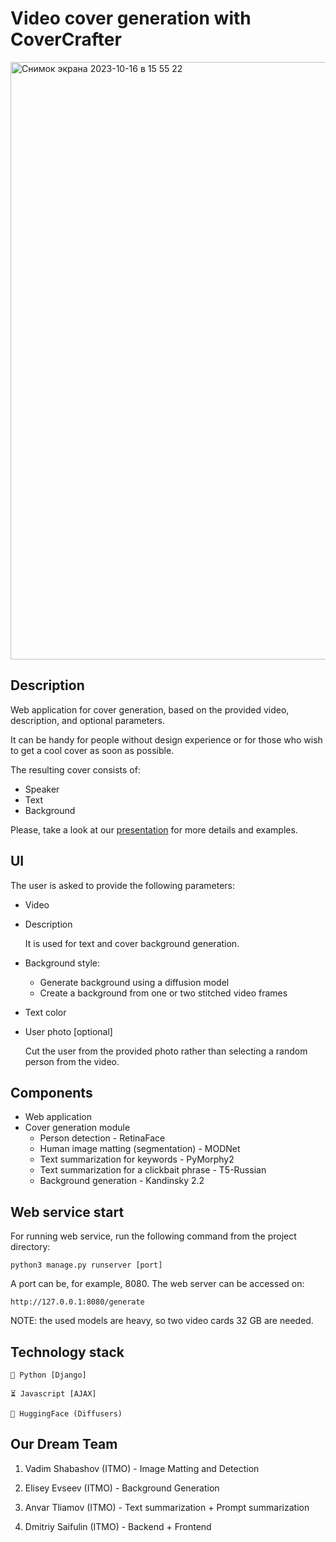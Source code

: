 # Video cover generation with CoverCrafter
<img width="956" alt="Снимок экрана 2023-10-16 в 15 55 22" src="https://github.com/inspired99/CoverCrafter/assets/64794482/059d822b-4581-4bff-aa8c-e0d4ea4b2057">

## Description

Web application for cover generation, based on the provided video, description, and optional parameters.

It can be handy for people without design experience or for those who wish to get a cool cover as soon as possible.

The resulting cover consists of:
- Speaker
- Text
- Background

Please, take a look at our [presentation](CoverCrafter.pdf) for more details and examples.

## UI

The user is asked to provide the following parameters:
- Video
- Description
 
    It is used for text and cover background generation.
- Background style:
  - Generate background using a diffusion model
  - Create a background from one or two stitched video frames
- Text color
- User photo [optional]

    Cut the user from the provided photo rather than selecting a random person from the video.

## Components

- Web application
- Cover generation module
  - Person detection - RetinaFace
  - Human image matting (segmentation) - MODNet
  - Text summarization for keywords - PyMorphy2
  - Text summarization for a clickbait phrase - T5-Russian
  - Background generation - Kandinsky 2.2

## Web service start

For running web service, run the following command from the project directory:
```
python3 manage.py runserver [port]
```

A port can be, for example, 8080. The web server can be accessed on:
```
http://127.0.0.1:8080/generate
```

NOTE: the used models are heavy, so two video cards 32 GB are needed.

## Technology stack
```
🐍 Python [Django]

⏳ Javascript [AJAX]

🤗 HuggingFace (Diffusers)
```


## Our Dream Team 

1. Vadim Shabashov (ITMO) - Image Matting and Detection

2. Elisey Evseev (ITMO) - Background Generation

3. Anvar Tliamov (ITMO) - Text summarization + Prompt summarization

4. Dmitriy Saifulin (ITMO) - Backend + Frontend
   
